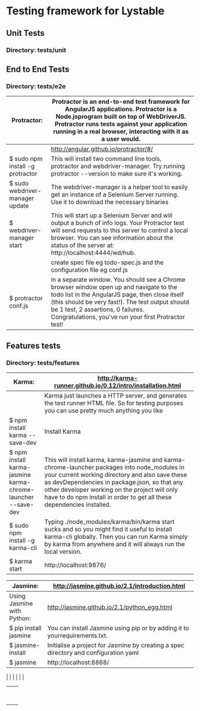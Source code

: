 # Testing framework for Lystable

## Unit Tests

### Directory: tests/unit

## End to End Tests

### Directory: tests/e2e

| Protractor:  | Protractor is an end-to-end test framework for AngularJS applications. Protractor is a Node.jsprogram built on top of WebDriverJS. Protractor runs tests against your application running in a real browser, interacting with it as a user would. |
|--|--|
|  | http://angular.github.io/protractor/#/ |
| $ sudo npm install -g protractor | This will install two command line tools, protractor and webdriver-manager. Try running protractor --version to make sure it's working. |
| $  sudo webdriver-manager update | The webdriver-manager is a helper tool to easily get an instance of a Selenium Server running. Use it to download the necessary binaries |
| $  webdriver-manager start | This will start up a Selenium Server and will output a bunch of info logs. Your Protractor test will send requests to this server to control a local browser. You can see information about the status of the server at:  http://localhost:4444/wd/hub. |
|  | create spec file eg  todo-spec.js and the configuration file eg conf.js |
| $ protractor conf.js | in a separate window.  You should see a Chrome browser window open up and navigate to the todo list in the AngularJS page, then close itself (this should be very fast!). The test output should be 1 test, 2 assertions, 0 failures. Congratulations, you've run your first Protractor test! |


## Features tests

### Directory: tests/features






| Karma:                         | http://karma-runner.github.io/0.12/intro/installation.html |
|--------------------------------|------------------------------------------------------------|
|  | Karma just launches a HTTP server, and generates the test runner HTML file. So for testing purposes you can use pretty much anything you like |                                              |
| $ npm install karma --save-dev  | Install Karma                                              |
| $ npm install karma-jasmine karma-chrome-launcher --save-dev  | This will install karma, karma-jasmine and karma-chrome-launcher packages into node_modules in your current working directory and also save these as devDependencies in package.json, so that any other developer working on the project will only have to do npm install in order to get all these dependencies installed. |
| $ sudo npm install -g karma-cli  | Typing ./node_modules/karma/bin/karma start sucks and so you might find it useful to install karma-cli globally.  Then you can run Karma simply by karma from anywhere and it will always run the local version. |
| $  karma start  | http://localhost:9876/ |


|Jasmine:  | http://jasmine.github.io/2.1/introduction.html |
|--|--|
| Using Jasmine with Python: | http://jasmine.github.io/2.1/python_egg.html |
| $ pip install jasmine | You can install Jasmine using pip or by adding it to yourrequirements.txt. |
| $  jasmine-install | Initialise a project for Jasmine by creating a spec directory and configuration yaml |
| $  jasmine | http://localhost:8888/ |

|  |  |
|  |  |










[protractor]: https://github.com/angular/protractor
[jasmine]: http://pivotal.github.com/jasmine/
[karma]: http://karma-runner.github.io

|  |  |
|--|--|
|  |  |
|  |  |
|  |  |
|  |  |
|  |  |
|  |  |
|  |  |
|  |  |



